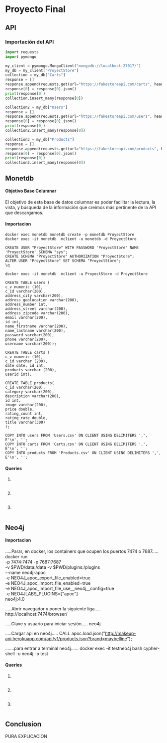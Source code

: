 # Proyecto Final

## API

### Importación del API

```python
import requests
import pymongo

my_client = pymongo.MongoClient("mongodb://localhost:27017/")
my_db = my_client["ProyectStore"]
collection = my_db["Carts"]
response = []
response.append(requests.get(url="https://fakestoreapi.com/carts", headers={'User-Agent':'Custom'}))
response[0] = response[0].json()
print(response[0])
collection.insert_many(response[0])

collection2 = my_db["Users"]
response = []
response.append(requests.get(url="https://fakestoreapi.com/users", headers={'User-Agent':'Custom'}))
response[0] = response[0].json()
print(response[0])
collection2.insert_many(response[0])

collection3 = my_db["Products"]
response = []
response.append(requests.get(url="https://fakestoreapi.com/products", headers={'User-Agent':'Custom'}))
response[0] = response[0].json()
print(response[0])
collection3.insert_many(response[0])
```


## Monetdb
#### Objetivo Base Columnar
El objetivo de esta base de datos columnar es poder facilitar la lectura, la vista, y búsqueda de la información que creímos más pertinente de la API que descargamos.

#### Importacion

```
docker exec monetdb monetdb create -p monetdb ProyectStore
docker exec -it monetdb  mclient -u monetdb -d ProyectStore

CREATE USER "ProyectStore" WITH PASSWORD 'ProyectStore' NAME 'ProyectStore' SCHEMA "sys";
CREATE SCHEMA "ProyectStore" AUTHORIZATION "ProyectStore";
ALTER USER "ProyectStore" SET SCHEMA "ProyectStore";
\q

docker exec -it monetdb  mclient -u ProyectStore -d ProyectStore

CREATE TABLE users (
c_v numeric (10),
c_id varchar(200),
address_city varchar(200),
address_geolocation varchar(200),
address_number int,
address_street varchar(200),
address_zipcode varchar(200),
email varchar(200),
id int,
name_firstname varchar(200),
name_lastname varchar(200),
password varchar(200),
phone varchar(200),
username varchar(200));

CREATE TABLE carts (
c_v numeric (10), 
c_id varchar (200), 
date date, id int, 
products varchar (200), 
userid int);

CREATE TABLE products(
c_id varchar(200),
category varchar(200),
description varchar(200),
id int,
image varchar(200),
price double,
rating_count int,
rating_rate double,
title varchar(300)
);

COPY INTO users FROM 'Users.csv' ON CLIENT USING DELIMITERS ',', E'\n', '';
COPY INTO carts FROM 'Carts.csv' ON CLIENT USING DELIMITERS ',', E'\n', '';
COPY INTO products FROM 'Products.csv' ON CLIENT USING DELIMITERS ',', E'\n', '';
```
#### Queries

1)

```SQL

```

2)
```SQL

```

3)

```SQL

```

## Neo4j

#### Importacion
.....Parar, en docker, los containers que ocupen los puertos 7474 o 7687.....
docker run \
    -p 7474:7474 -p 7687:7687 \
    -v $PWD/data:/data -v $PWD/plugins:/plugins \
    --name neo4j-apoc \
    -e NEO4J_apoc_export_file_enabled=true \
    -e NEO4J_apoc_import_file_enabled=true \
    -e NEO4J_apoc_import_file_use__neo4j__config=true \
    -e NEO4JLABS_PLUGINS=\[\"apoc\"\] \
    neo4j:4.0

.....Abrir navegador y poner la siguiente liga.....
http://localhost:7474/browser/

.....Clave y usuario para iniciar sesión.....
neo4j

.....Cargar api en neo4j.....
CALL apoc.load.json("http://makeup-api.herokuapp.com/api/v1/products.json?brand=maybelline");




.......para entrar a terminal neo4j......
docker exec -it testneo4j bash
cypher-shell -u neo4j -p test


#### Queries
1)

```SQL

```

2)
```SQL

```

3)

```SQL

```


## Conclusion

PURA EXPLICACION
